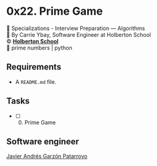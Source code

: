 # 0x22. Prime Game
:open_file_folder: Specializations - Interview Preparation ― Algorithms  
:bust_in_silhouette: By Carrie Ybay, Software Engineer at Holberton School  
:copyright: **[Holberton School](https://www.holbertonschool.com/)**  
:bookmark: prime numbers | python

## Requirements
* A ```README.md``` file.

## Tasks
* [ ] 0. Prime Game

## Software engineer
[Javier Andrés Garzón Patarroyo](https://www.javierandresgp.com)
